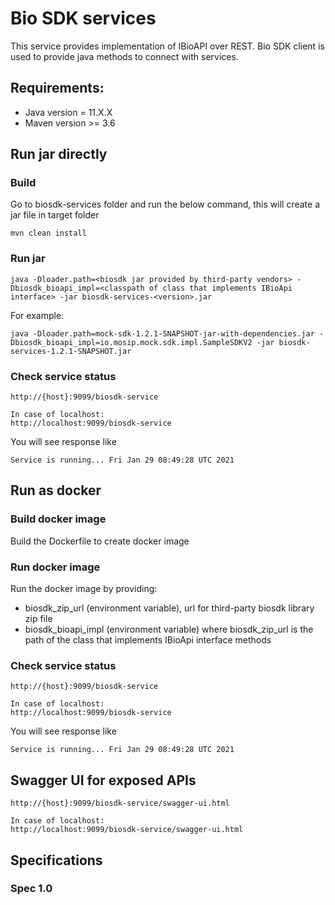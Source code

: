 # Bio SDK services

This service provides implementation of IBioAPI over REST. Bio SDK client is used to provide java methods to connect with services. 

## Requirements:
* Java version = 11.X.X
* Maven version >= 3.6

## Run jar directly

### Build

Go to biosdk-services folder and run the below command, this will create a jar file in target folder
```text
mvn clean install
```

### Run jar

```text
java -Dloader.path=<biosdk jar provided by third-party vendors> -Dbiosdk_bioapi_impl=<classpath of class that implements IBioApi interface> -jar biosdk-services-<version>.jar
```

For example:
```text
java -Dloader.path=mock-sdk-1.2.1-SNAPSHOT-jar-with-dependencies.jar -Dbiosdk_bioapi_impl=io.mosip.mock.sdk.impl.SampleSDKV2 -jar biosdk-services-1.2.1-SNAPSHOT.jar
```

### Check service status
```text
http://{host}:9099/biosdk-service

In case of localhost:
http://localhost:9099/biosdk-service
```
You will see response like 
```text
Service is running... Fri Jan 29 08:49:28 UTC 2021

```

## Run as docker

### Build docker image

Build the Dockerfile to create docker image

### Run docker image

Run the docker image by providing:
* biosdk_zip_url (environment variable), url for third-party biosdk library zip file 
* biosdk_bioapi_impl (environment variable) where biosdk_zip_url is the path of the class that implements IBioApi interface methods


### Check service status
```text
http://{host}:9099/biosdk-service

In case of localhost:
http://localhost:9099/biosdk-service
```
You will see response like 
```text
Service is running... Fri Jan 29 08:49:28 UTC 2021

```

## Swagger UI for exposed APIs
```text
http://{host}:9099/biosdk-service/swagger-ui.html

In case of localhost:
http://localhost:9099/biosdk-service/swagger-ui.html
```

## Specifications

### Spec 1.0
